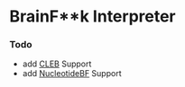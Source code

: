 # BrainF**k Interpreter
### Todo
- add [CLEB](https://esolangs.org/wiki/CLEB) Support
- add [NucleotideBF](https://esolangs.org/wiki/NucleotideBF_(nBF)) Support
